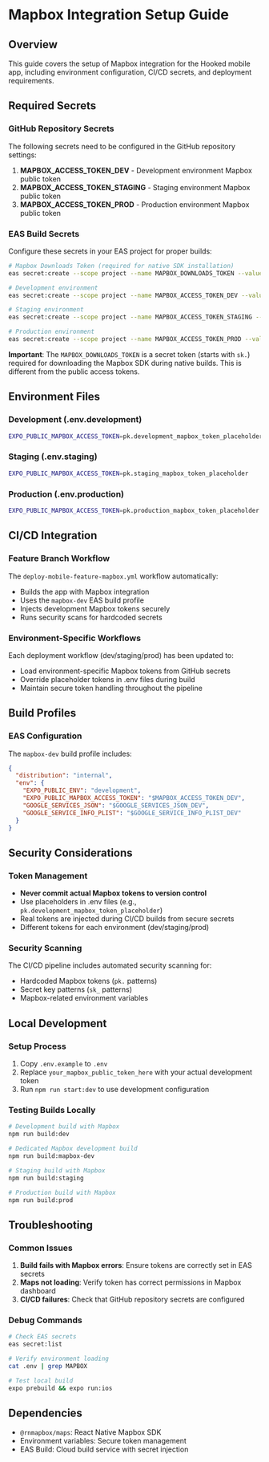 # Mapbox Integration Setup Guide

## Overview
This guide covers the setup of Mapbox integration for the Hooked mobile app, including environment configuration, CI/CD secrets, and deployment requirements.

## Required Secrets

### GitHub Repository Secrets
The following secrets need to be configured in the GitHub repository settings:

1. **MAPBOX_ACCESS_TOKEN_DEV** - Development environment Mapbox public token
2. **MAPBOX_ACCESS_TOKEN_STAGING** - Staging environment Mapbox public token  
3. **MAPBOX_ACCESS_TOKEN_PROD** - Production environment Mapbox public token

### EAS Build Secrets
Configure these secrets in your EAS project for proper builds:

```bash
# Mapbox Downloads Token (required for native SDK installation)
eas secret:create --scope project --name MAPBOX_DOWNLOADS_TOKEN --value "sk.eyJ1..."

# Development environment
eas secret:create --scope project --name MAPBOX_ACCESS_TOKEN_DEV --value "pk.eyJ1..."

# Staging environment  
eas secret:create --scope project --name MAPBOX_ACCESS_TOKEN_STAGING --value "pk.eyJ1..."

# Production environment
eas secret:create --scope project --name MAPBOX_ACCESS_TOKEN_PROD --value "pk.eyJ1..."
```

**Important**: The `MAPBOX_DOWNLOADS_TOKEN` is a secret token (starts with `sk.`) required for downloading the Mapbox SDK during native builds. This is different from the public access tokens.

## Environment Files

### Development (.env.development)
```bash
EXPO_PUBLIC_MAPBOX_ACCESS_TOKEN=pk.development_mapbox_token_placeholder
```

### Staging (.env.staging)
```bash
EXPO_PUBLIC_MAPBOX_ACCESS_TOKEN=pk.staging_mapbox_token_placeholder
```

### Production (.env.production)
```bash
EXPO_PUBLIC_MAPBOX_ACCESS_TOKEN=pk.production_mapbox_token_placeholder
```

## CI/CD Integration

### Feature Branch Workflow
The `deploy-mobile-feature-mapbox.yml` workflow automatically:
- Builds the app with Mapbox integration
- Uses the `mapbox-dev` EAS build profile
- Injects development Mapbox tokens securely
- Runs security scans for hardcoded secrets

### Environment-Specific Workflows
Each deployment workflow (dev/staging/prod) has been updated to:
- Load environment-specific Mapbox tokens from GitHub secrets
- Override placeholder tokens in .env files during build
- Maintain secure token handling throughout the pipeline

## Build Profiles

### EAS Configuration
The `mapbox-dev` build profile includes:
```json
{
  "distribution": "internal",
  "env": {
    "EXPO_PUBLIC_ENV": "development",
    "EXPO_PUBLIC_MAPBOX_ACCESS_TOKEN": "$MAPBOX_ACCESS_TOKEN_DEV",
    "GOOGLE_SERVICES_JSON": "$GOOGLE_SERVICES_JSON_DEV",
    "GOOGLE_SERVICE_INFO_PLIST": "$GOOGLE_SERVICE_INFO_PLIST_DEV"
  }
}
```

## Security Considerations

### Token Management
- **Never commit actual Mapbox tokens to version control**
- Use placeholders in .env files (e.g., `pk.development_mapbox_token_placeholder`)
- Real tokens are injected during CI/CD builds from secure secrets
- Different tokens for each environment (dev/staging/prod)

### Security Scanning
The CI/CD pipeline includes automated security scanning for:
- Hardcoded Mapbox tokens (`pk.` patterns)
- Secret key patterns (`sk_` patterns)
- Mapbox-related environment variables

## Local Development

### Setup Process
1. Copy `.env.example` to `.env`
2. Replace `your_mapbox_public_token_here` with your actual development token
3. Run `npm run start:dev` to use development configuration

### Testing Builds Locally
```bash
# Development build with Mapbox
npm run build:dev

# Dedicated Mapbox development build
npm run build:mapbox-dev

# Staging build with Mapbox
npm run build:staging

# Production build with Mapbox
npm run build:prod
```

## Troubleshooting

### Common Issues
1. **Build fails with Mapbox errors**: Ensure tokens are correctly set in EAS secrets
2. **Maps not loading**: Verify token has correct permissions in Mapbox dashboard
3. **CI/CD failures**: Check that GitHub repository secrets are configured

### Debug Commands
```bash
# Check EAS secrets
eas secret:list

# Verify environment loading
cat .env | grep MAPBOX

# Test local build
expo prebuild && expo run:ios
```

## Dependencies
- `@rnmapbox/maps`: React Native Mapbox SDK
- Environment variables: Secure token management
- EAS Build: Cloud build service with secret injection